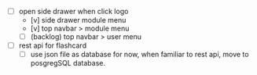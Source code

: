 - [ ] open side drawer when click logo
    - [v] side drawer module menu
    - [v] top navbar > module menu
    - [ ] (backlog) top navbar > user menu
- [ ] rest api for flashcard
    - [ ] use json file as database for now, when familiar to rest api, move to posgregSQL database.
